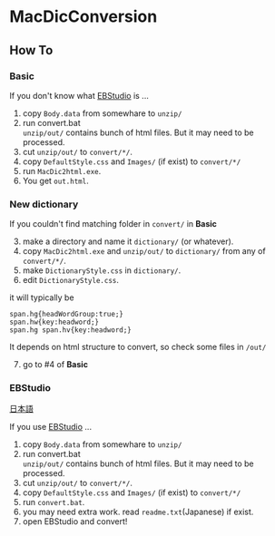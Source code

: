 # MacDicConversion
## How To
### Basic
If you don't know what [EBStudio](http://ebstudio.info/home/EBStudio.html) is ...

1. copy ``Body.data`` from somewhare to ``unzip/``
2. run convert.bat  
``unzip/out/`` contains bunch of html files. But it may need to be processed. 
3. cut ``unzip/out/`` to ``convert/*/``.
4. copy ``DefaultStyle.css`` and ``Images/`` (if exist) to ``convert/*/``
5. run ``MacDic2html.exe``.
6. You get ``out.html``.

### New dictionary
If you couldn't find matching folder in ``convert/`` in **Basic**

3. make a directory and name it ``dictionary/`` (or whatever).
4. copy ``MacDic2html.exe`` and ``unzip/out/`` to ``dictionary/`` from any of ``convert/*/``.
5. make ``DictionaryStyle.css`` in ``dictionary/``.
6. edit ``DictionaryStyle.css``.

it will typically be
```
span.hg{headWordGroup:true;}
span.hw{key:headword;}
span.hg span.hv{key:headword;}
```
It depends on html structure to convert, so check some files in ``/out/``

7. go to #4 of **Basic**

### EBStudio
[日本語](readme.ja-jp.md)

If you use [EBStudio](http://ebstudio.info/home/EBStudio.html) ...

1. copy ``Body.data`` from somewhare to ``unzip/``
2. run convert.bat  
``unzip/out/`` contains bunch of html files. But it may need to be processed. 
3. cut ``unzip/out/`` to ``convert/*/``.
4. copy ``DefaultStyle.css`` and ``Images/`` (if exist) to ``convert/*/``
5. run ``convert.bat``.
6. you may need extra work. read ``readme.txt``(Japanese) if exist.
7. open EBStudio and convert!


